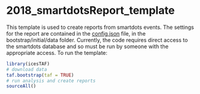 # 2018_smartdotsReport_template

This template is used to create reports from smartdots events.  The 
settings for the report are contained in the [config.json](config.json) 
file, in the bootstrap/initial/data folder.  Currently, the code requires 
direct access to the smartdots database and so must be run by someone 
with the appropriate access.  To run the template:

```r
library(icesTAF)
# download data
taf.bootstrap(taf = TRUE)
# run analysis and create reports
sourceAll()
```
<!-- 
Order to run:

1) bootstrap/smartdots_db.R
2) change_reader_number/merge_database_readers_score_smardots_data.R
3) data.R
4) model.R
5) report.R
-->
